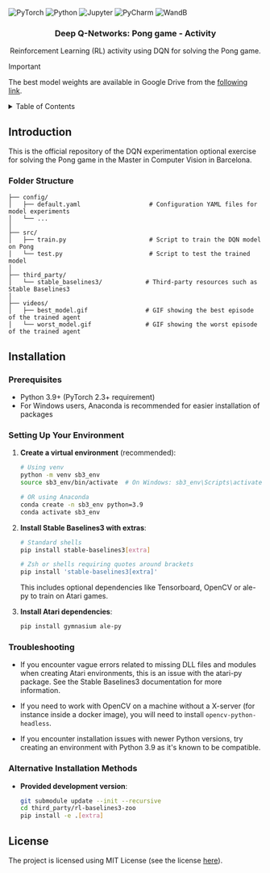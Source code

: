 ![PyTorch](https://img.shields.io/badge/PyTorch-%23EE4C2C.svg?style=for-the-badge&logo=PyTorch&logoColor=white)
![Python](https://img.shields.io/badge/PyThon-3670A0.svg?style=for-the-badge&logo=Python&logoColor=ffdd54)
![Jupyter](https://img.shields.io/badge/Jupyter-%23FA0F00.svg?style=for-the-badge&logo=jupyter&logoColor=white)
![PyCharm](https://img.shields.io/badge/pycharm-143?style=for-the-badge&logo=pycharm&logoColor=black&color=black&labelColor=green)
![WandB](https://img.shields.io/badge/Weights_&_Biases-FFBE00?style=for-the-badge&logo=WeightsAndBiases&logoColor=white)

<p align="center">
    <h3 align="center">Deep Q-Networks: Pong game - Activity</h3>
    <p align="center">
        Reinforcement Learning (RL) activity using DQN for solving the Pong game.
    </p>
</p>

> [!IMPORTANT]
> The best model weights are available in Google Drive from the [following link](https://drive.google.com/file/d/11nMg-szJpWDAXoiFbTZf7xWZdo5VBVJF/view?usp=sharing).

<!-- TABLE OF CONTENTS -->
<details>
  <summary>Table of Contents</summary>
  <ol>
    <li><a href="#introduction">Introduction</a></li>
    <li><a href="#installation">Installation</a></li>
    <li><a href="#license">License</a></li>
  </ol>
</details>

## Introduction

This is the official repository of the DQN experimentation optional exercise for solving the Pong game in the Master in Computer Vision in Barcelona.

### Folder Structure

```
├── config/
│   ├── default.yaml                   # Configuration YAML files for model experiments
│   └── ...
│
├── src/
│   ├── train.py                       # Script to train the DQN model on Pong
│   └── test.py                        # Script to test the trained model
│
├── third_party/
│   └── stable_baselines3/            # Third-party resources such as Stable Baselines3
│
├── videos/
│   ├── best_model.gif                # GIF showing the best episode of the trained agent
│   └── worst_model.gif               # GIF showing the worst episode of the trained agent
```

## Installation

### Prerequisites

- Python 3.9+ (PyTorch 2.3+ requirement)
- For Windows users, Anaconda is recommended for easier installation of packages

### Setting Up Your Environment

1. **Create a virtual environment** (recommended):
   ```bash
   # Using venv
   python -m venv sb3_env
   source sb3_env/bin/activate  # On Windows: sb3_env\Scripts\activate
   
   # OR using Anaconda
   conda create -n sb3_env python=3.9
   conda activate sb3_env
   ```

2. **Install Stable Baselines3 with extras**:
   ```bash
   # Standard shells
   pip install stable-baselines3[extra]
   
   # Zsh or shells requiring quotes around brackets
   pip install 'stable-baselines3[extra]'
   ```

   This includes optional dependencies like Tensorboard, OpenCV or ale-py to train on Atari games.

3. **Install Atari dependencies**:
   ```bash
   pip install gymnasium ale-py
   ```

### Troubleshooting

- If you encounter vague errors related to missing DLL files and modules when creating Atari environments, this is an issue with the atari-py package. See the Stable Baselines3 documentation for more information.

- If you need to work with OpenCV on a machine without a X-server (for instance inside a docker image), you will need to install `opencv-python-headless`.

- If you encounter installation issues with newer Python versions, try creating an environment with Python 3.9 as it's known to be compatible.

### Alternative Installation Methods

- **Provided development version**:
  ```bash
  git submodule update --init --recursive
  cd third_party/rl-baselines3-zoo
  pip install -e .[extra]
  ```

## License

The project is licensed using MIT License (see the license [here](LICENSE)).
